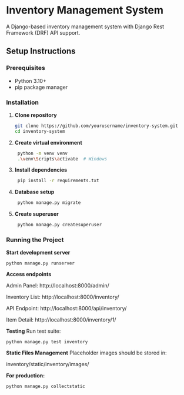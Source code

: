 # Inventory Management System

A Django-based inventory management system with Django Rest Framework (DRF) API support.

## Setup Instructions

### Prerequisites
- Python 3.10+
- pip package manager

### Installation
1. **Clone repository**
   ```bash
   git clone https://github.com/yourusername/inventory-system.git
   cd inventory-system

2. **Create virtual environment**
   ```bash
    python -m venv venv
    .\venv\Scripts\activate  # Windows
   
3. **Install dependencies**
   ```bash
    pip install -r requirements.txt
   
4. **Database setup**
   ```bash
    python manage.py migrate
   
5. **Create superuser**
   ```bash
    python manage.py createsuperuser

### Running the Project
**Start development server**

    python manage.py runserver
    
**Access endpoints**

Admin Panel: http://localhost:8000/admin/

Inventory List: http://localhost:8000/inventory/

API Endpoint: http://localhost:8000/api/inventory/

Item Detail: http://localhost:8000/inventory/1/


**Testing**
Run test suite:

    python manage.py test inventory

**Static Files Management**
Placeholder images should be stored in:

inventory/static/inventory/images/

**For production:**

    python manage.py collectstatic

